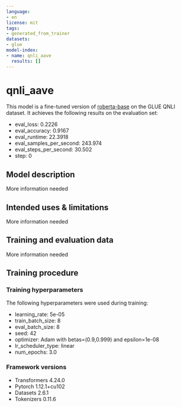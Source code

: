 ```yaml
---
language:
- en
license: mit
tags:
- generated_from_trainer
datasets:
- glue
model-index:
- name: qnli_aave
  results: []
---
```


<!-- This model card has been generated automatically according to the information the Trainer had access to. You
should probably proofread and complete it, then remove this comment. -->

# qnli_aave

This model is a fine-tuned version of [roberta-base](https://huggingface.co/roberta-base) on the GLUE QNLI dataset.
It achieves the following results on the evaluation set:
- eval_loss: 0.2226
- eval_accuracy: 0.9167
- eval_runtime: 22.3918
- eval_samples_per_second: 243.974
- eval_steps_per_second: 30.502
- step: 0

## Model description

More information needed

## Intended uses & limitations

More information needed

## Training and evaluation data

More information needed

## Training procedure

### Training hyperparameters

The following hyperparameters were used during training:
- learning_rate: 5e-05
- train_batch_size: 8
- eval_batch_size: 8
- seed: 42
- optimizer: Adam with betas=(0.9,0.999) and epsilon=1e-08
- lr_scheduler_type: linear
- num_epochs: 3.0

### Framework versions

- Transformers 4.24.0
- Pytorch 1.12.1+cu102
- Datasets 2.6.1
- Tokenizers 0.11.6
